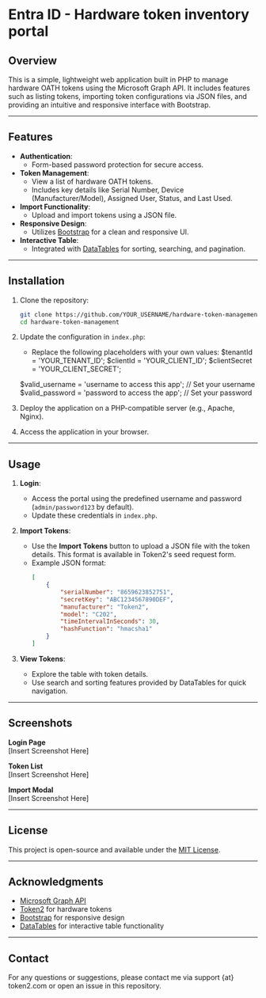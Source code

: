 
# Entra ID - Hardware token inventory portal

## Overview
This is a simple, lightweight web application built in PHP to manage hardware OATH tokens using the Microsoft Graph API. It includes features such as listing tokens, importing token configurations via JSON files, and providing an intuitive and responsive interface with Bootstrap.

---

## Features
- **Authentication**:
  - Form-based password protection for secure access.
- **Token Management**:
  - View a list of hardware OATH tokens.
  - Includes key details like Serial Number, Device (Manufacturer/Model), Assigned User, Status, and Last Used.
- **Import Functionality**:
  - Upload and import tokens using a JSON file.
- **Responsive Design**:
  - Utilizes [Bootstrap](https://getbootstrap.com/) for a clean and responsive UI.
- **Interactive Table**:
  - Integrated with [DataTables](https://datatables.net/) for sorting, searching, and pagination.

---

## Installation
1. Clone the repository:
   ```bash
   git clone https://github.com/YOUR_USERNAME/hardware-token-management.git
   cd hardware-token-management
   ```

2. Update the configuration in `index.php`:
   - Replace the following placeholders with your own values:
	$tenantId = 'YOUR_TENANT_ID';
	$clientId = 'YOUR_CLIENT_ID';
	$clientSecret = 'YOUR_CLIENT_SECRET';

	$valid_username = 'username to access this app'; // Set your username
	$valid_password = 'password to access the app'; // Set your password



3. Deploy the application on a PHP-compatible server (e.g., Apache, Nginx).

4. Access the application in your browser.

---

## Usage
1. **Login**:
   - Access the portal using the predefined username and password (`admin/password123` by default).
   - Update these credentials in `index.php`.

2. **Import Tokens**:
   - Use the **Import Tokens** button to upload a JSON file with the token details. This format is available in Token2's seed request form.
   - Example JSON format:
     ```json
     [
         {
             "serialNumber": "8659623852751",
             "secretKey": "ABC1234567890DEF",
             "manufacturer": "Token2",
             "model": "C202",
             "timeIntervalInSeconds": 30,
             "hashFunction": "hmacsha1"
         }
     ]
     ```

3. **View Tokens**:
   - Explore the table with token details.
   - Use search and sorting features provided by DataTables for quick navigation.

---

## Screenshots
**Login Page**  
[Insert Screenshot Here]

**Token List**  
[Insert Screenshot Here]

**Import Modal**  
[Insert Screenshot Here]

---


## License
This project is open-source and available under the [MIT License](LICENSE).

---

## Acknowledgments
- [Microsoft Graph API](https://learn.microsoft.com/en-us/graph/overview)
- [Token2](https://www.token2.com) for hardware tokens
- [Bootstrap](https://getbootstrap.com/) for responsive design
- [DataTables](https://datatables.net/) for interactive table functionality

---

## Contact
For any questions or suggestions, please contact me via support {at} token2.com or open an issue in this repository.
